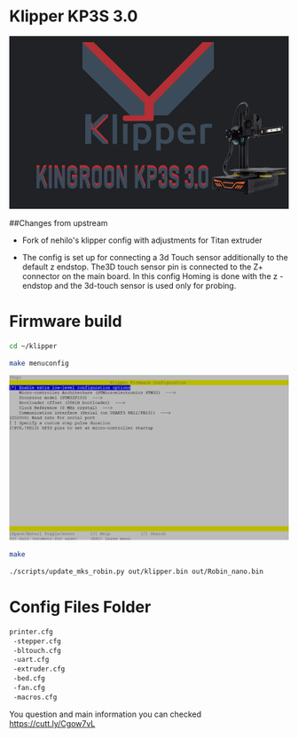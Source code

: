 # Klipper KP3S 3.0
![alt text](https://github.com/9R/klipper_KP3S/blob/main/klipper%20kp3s_30.png?raw=true)


##Changes from upstream

* Fork of nehilo's klipper config with adjustments for Titan extruder

* The config is set up for connecting a 3d Touch sensor additionally to the default z endstop.
  The3D touch sensor pin is connected to the Z+ connector on the main board. In this config Homing
  is done with the z -endstop and the 3d-touch sensor is used only for probing.

# Firmware build

```bash
cd ~/klipper
```
```bash
make menuconfig
```

![alt text](https://github.com/9R/klipper_KP3S/blob/main/make.png?raw=true)

```bash
make 
```

```bash
./scripts/update_mks_robin.py out/klipper.bin out/Robin_nano.bin
```

# Config Files Folder

```bash
printer.cfg
 -stepper.cfg
 -bltouch.cfg
 -uart.cfg
 -extruder.cfg
 -bed.cfg
 -fan.cfg
 -macros.cfg
```

You question and main information you can checked https://cutt.ly/Cgow7vL
